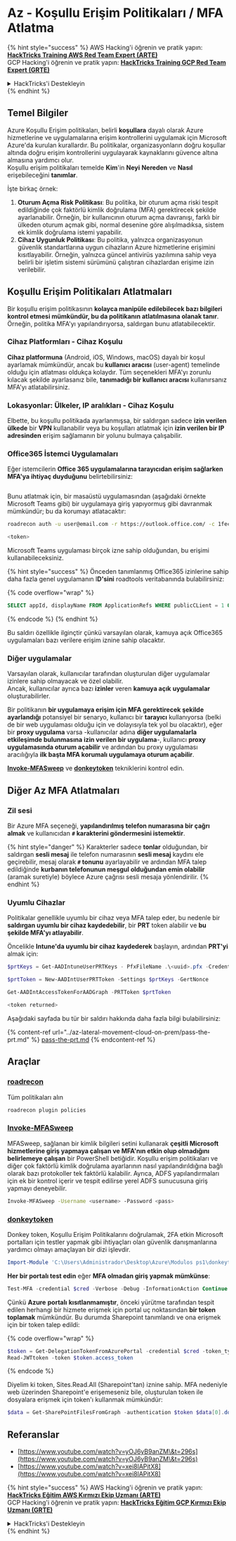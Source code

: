 # Az - Koşullu Erişim Politikaları / MFA Atlatma

{% hint style="success" %}
AWS Hacking'i öğrenin ve pratik yapın:<img src="../../../.gitbook/assets/image (1) (1).png" alt="" data-size="line">[**HackTricks Training AWS Red Team Expert (ARTE)**](https://training.hacktricks.xyz/courses/arte)<img src="../../../.gitbook/assets/image (1) (1).png" alt="" data-size="line">\
GCP Hacking'i öğrenin ve pratik yapın: <img src="../../../.gitbook/assets/image (2).png" alt="" data-size="line">[**HackTricks Training GCP Red Team Expert (GRTE)**<img src="../../../.gitbook/assets/image (2).png" alt="" data-size="line">](https://training.hacktricks.xyz/courses/grte)

<details>

<summary>HackTricks'i Destekleyin</summary>

* [**abonelik planlarını**](https://github.com/sponsors/carlospolop) kontrol edin!
* **💬 [**Discord grubuna**](https://discord.gg/hRep4RUj7f) veya [**telegram grubuna**](https://t.me/peass) katılın ya da **Twitter**'da **bizi takip edin** 🐦 [**@hacktricks\_live**](https://twitter.com/hacktricks\_live)**.**
* **Hacking ipuçlarını paylaşmak için** [**HackTricks**](https://github.com/carlospolop/hacktricks) ve [**HackTricks Cloud**](https://github.com/carlospolop/hacktricks-cloud) github reposuna PR gönderin.

</details>
{% endhint %}

## Temel Bilgiler

Azure Koşullu Erişim politikaları, belirli **koşullara** dayalı olarak Azure hizmetlerine ve uygulamalarına erişim kontrollerini uygulamak için Microsoft Azure'da kurulan kurallardır. Bu politikalar, organizasyonların doğru koşullar altında doğru erişim kontrollerini uygulayarak kaynaklarını güvence altına almasına yardımcı olur.\
Koşullu erişim politikaları temelde **Kim**'in **Neyi** **Nereden** ve **Nasıl** erişebileceğini **tanımlar**.

İşte birkaç örnek:

1. **Oturum Açma Risk Politikası**: Bu politika, bir oturum açma riski tespit edildiğinde çok faktörlü kimlik doğrulama (MFA) gerektirecek şekilde ayarlanabilir. Örneğin, bir kullanıcının oturum açma davranışı, farklı bir ülkeden oturum açmak gibi, normal desenine göre alışılmadıksa, sistem ek kimlik doğrulama istemi yapabilir.
2. **Cihaz Uygunluk Politikası**: Bu politika, yalnızca organizasyonun güvenlik standartlarına uygun cihazların Azure hizmetlerine erişimini kısıtlayabilir. Örneğin, yalnızca güncel antivirüs yazılımına sahip veya belirli bir işletim sistemi sürümünü çalıştıran cihazlardan erişime izin verilebilir.

## Koşullu Erişim Politikaları Atlatmaları

Bir koşullu erişim politikasının **kolayca manipüle edilebilecek bazı bilgileri kontrol etmesi mümkündür, bu da politikanın atlatılmasına olanak tanır**. Örneğin, politika MFA'yı yapılandırıyorsa, saldırgan bunu atlatabilecektir.

### Cihaz Platformları - Cihaz Koşulu

**Cihaz platformuna** (Android, iOS, Windows, macOS) dayalı bir koşul ayarlamak mümkündür, ancak bu **kullanıcı aracısı** (user-agent) temelinde olduğu için atlatması oldukça kolaydır. Tüm seçenekleri MFA'yı zorunlu kılacak şekilde ayarlasanız bile, **tanımadığı bir kullanıcı aracısı** kullanırsanız MFA'yı atlatabilirsiniz.

### Lokasyonlar: Ülkeler, IP aralıkları - Cihaz Koşulu

Elbette, bu koşullu politikada ayarlanmışsa, bir saldırgan sadece **izin verilen ülkede** bir **VPN** kullanabilir veya bu koşulları atlatmak için **izin verilen bir IP adresinden** erişim sağlamanın bir yolunu bulmaya çalışabilir.

### Office365 İstemci Uygulamaları

Eğer istemcilerin **Office 365 uygulamalarına tarayıcıdan erişim sağlarken MFA'ya ihtiyaç duyduğunu** belirtebilirsiniz:

<figure><img src="../../../.gitbook/assets/image (318).png" alt=""><figcaption></figcaption></figure>

Bunu atlatmak için, bir masaüstü uygulamasından (aşağıdaki örnekte Microsoft Teams gibi) bir uygulamaya giriş yapıyormuş gibi davranmak mümkündür; bu da korumayı atlatacaktır:
```bash
roadrecon auth -u user@email.com -r https://outlook.office.com/ -c 1fec8e78-bce4-4aaf-ab1b-5451cc387264 --tokrns-stdout

<token>
```
Microsoft Teams uygulaması birçok izne sahip olduğundan, bu erişimi kullanabileceksiniz.

{% hint style="success" %}
Önceden tanımlanmış Office365 izinlerine sahip daha fazla genel uygulamanın I**D'sini** roadtools veritabanında bulabilirsiniz:

{% code overflow="wrap" %}
```sql
SELECT appId, displayName FROM ApplicationRefs WHERE publicCLient = 1 ORDER BY displayName ASC
```
{% endcode %}
{% endhint %}

Bu saldırı özellikle ilginçtir çünkü varsayılan olarak, kamuya açık Office365 uygulamaları bazı verilere erişim iznine sahip olacaktır.

### Diğer uygulamalar

Varsayılan olarak, kullanıcılar tarafından oluşturulan diğer uygulamalar izinlere sahip olmayacak ve özel olabilir.\
Ancak, kullanıcılar ayrıca bazı **izinler** veren **kamuya açık** **uygulamalar** oluşturabilirler.

Bir politikanın **bir uygulamaya erişim için MFA gerektirecek şekilde ayarlandığı** potansiyel bir senaryo, kullanıcı bir **tarayıcı** kullanıyorsa (belki de bir web uygulaması olduğu için ve dolayısıyla tek yol bu olacaktır), eğer bir **proxy uygulama** varsa -kullanıcılar adına **diğer uygulamalarla etkileşimde bulunmasına izin verilen bir uygulama**-, kullanıcı **proxy uygulamasında oturum açabilir** ve ardından bu proxy uygulaması aracılığıyla **ilk başta MFA korumalı uygulamaya oturum açabilir**.

[**Invoke-MFASweep**](az-conditional-access-policies-mfa-bypass.md#invoke-mfasweep) ve [**donkeytoken**](az-conditional-access-policies-mfa-bypass.md#donkeytoken) tekniklerini kontrol edin.

## Diğer Az MFA Atlatmaları

### Zil sesi

Bir Azure MFA seçeneği, **yapılandırılmış telefon numarasına bir çağrı almak** ve kullanıcıdan **`#` karakterini göndermesini istemektir**.

{% hint style="danger" %}
Karakterler sadece **tonlar** olduğundan, bir saldırgan **sesli mesaj** ile telefon numarasının **sesli mesaj** kaydını ele geçirebilir, mesaj olarak **`#` tonunu** ayarlayabilir ve ardından MFA talep edildiğinde **kurbanın telefonunun meşgul olduğundan emin olabilir** (aramak suretiyle) böylece Azure çağrısı sesli mesaja yönlendirilir.
{% endhint %}

### Uyumlu Cihazlar

Politikalar genellikle uyumlu bir cihaz veya MFA talep eder, bu nedenle bir **saldırgan uyumlu bir cihaz kaydedebilir**, bir **PRT** token alabilir ve **bu şekilde MFA'yı atlayabilir**.

Öncelikle **Intune'da uyumlu bir cihaz kaydederek** başlayın, ardından **PRT'yi** almak için:
```powershell
$prtKeys = Get-AADIntuneUserPRTKeys - PfxFileName .\<uuid>.pfx -Credentials $credentials

$prtToken = New-AADIntUserPRTToken -Settings $prtKeys -GertNonce

Get-AADIntAccessTokenForAADGraph -PRTToken $prtToken

<token returned>
```
Aşağıdaki sayfada bu tür bir saldırı hakkında daha fazla bilgi bulabilirsiniz:

{% content-ref url="../az-lateral-movement-cloud-on-prem/pass-the-prt.md" %}
[pass-the-prt.md](../az-lateral-movement-cloud-on-prem/pass-the-prt.md)
{% endcontent-ref %}

## Araçlar

### [roadrecon](https://github.com/dirkjanm/ROADtools)

Tüm politikaları alın
```bash
roadrecon plugin policies
```
### [Invoke-MFASweep](https://github.com/dafthack/MFASweep)

MFASweep, sağlanan bir kimlik bilgileri setini kullanarak **çeşitli Microsoft hizmetlerine giriş yapmaya çalışan ve MFA'nın etkin olup olmadığını belirlemeye çalışan** bir PowerShell betiğidir. Koşullu erişim politikaları ve diğer çok faktörlü kimlik doğrulama ayarlarının nasıl yapılandırıldığına bağlı olarak bazı protokoller tek faktörlü kalabilir. Ayrıca, ADFS yapılandırmaları için ek bir kontrol içerir ve tespit edilirse yerel ADFS sunucusuna giriş yapmayı deneyebilir.
```bash
Invoke-MFASweep -Username <username> -Password <pass>
```
### [donkeytoken](https://github.com/silverhack/donkeytoken)

Donkey token, Koşullu Erişim Politikalarını doğrulamak, 2FA etkin Microsoft portalları için testler yapmak gibi ihtiyaçları olan güvenlik danışmanlarına yardımcı olmayı amaçlayan bir dizi işlevdir.
```powershell
Import-Module 'C:\Users\Administrador\Desktop\Azure\Modulos ps1\donkeytoken' -Force
```
**Her bir portalı test edin** eğer **MFA olmadan giriş yapmak mümkünse**:
```powershell
Test-MFA -credential $cred -Verbose -Debug -InformationAction Continue
```
Çünkü **Azure** **portalı** **kısıtlanmamıştır**, önceki yürütme tarafından tespit edilen herhangi bir hizmete erişmek için portal uç noktasından **bir token toplamak** mümkündür. Bu durumda Sharepoint tanımlandı ve ona erişmek için bir token talep edildi:

{% code overflow="wrap" %}
```powershell
$token = Get-DelegationTokenFromAzurePortal -credential $cred -token_type microsoft.graph -extension_type Microsoft_Intune
Read-JWTtoken -token $token.access_token
```
{% endcode %}

Diyelim ki token, Sites.Read.All (Sharepoint'tan) iznine sahip. MFA nedeniyle web üzerinden Sharepoint'e erişemeseniz bile, oluşturulan token ile dosyalara erişmek için token'ı kullanmak mümkündür:
```powershell
$data = Get-SharePointFilesFromGraph -authentication $token $data[0].downloadUrl
```
## Referanslar

* [https://www.youtube.com/watch?v=yOJ6yB9anZM\&t=296s](https://www.youtube.com/watch?v=yOJ6yB9anZM\&t=296s)
* [https://www.youtube.com/watch?v=xei8lAPitX8](https://www.youtube.com/watch?v=xei8lAPitX8)

{% hint style="success" %}
AWS Hacking'i öğrenin ve pratik yapın:<img src="../../../.gitbook/assets/image (1) (1).png" alt="" data-size="line">[**HackTricks Eğitim AWS Kırmızı Ekip Uzmanı (ARTE)**](https://training.hacktricks.xyz/courses/arte)<img src="../../../.gitbook/assets/image (1) (1).png" alt="" data-size="line">\
GCP Hacking'i öğrenin ve pratik yapın: <img src="../../../.gitbook/assets/image (2).png" alt="" data-size="line">[**HackTricks Eğitim GCP Kırmızı Ekip Uzmanı (GRTE)**<img src="../../../.gitbook/assets/image (2).png" alt="" data-size="line">](https://training.hacktricks.xyz/courses/grte)

<details>

<summary>HackTricks'i Destekleyin</summary>

* [**abonelik planlarını**](https://github.com/sponsors/carlospolop) kontrol edin!
* **💬 [**Discord grubuna**](https://discord.gg/hRep4RUj7f) veya [**telegram grubuna**](https://t.me/peass) katılın ya da **Twitter'da** 🐦 [**@hacktricks\_live**](https://twitter.com/hacktricks\_live)**'i takip edin.**
* **Hacking ipuçlarını paylaşmak için** [**HackTricks**](https://github.com/carlospolop/hacktricks) ve [**HackTricks Cloud**](https://github.com/carlospolop/hacktricks-cloud) github reposuna PR gönderin.

</details>
{% endhint %}
